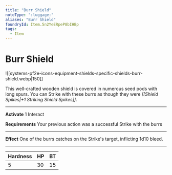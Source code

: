 ```yaml
---
title: "Burr Shield"
noteType: ":luggage:"
aliases: "Burr Shield"
foundryId: Item.5n2YeERpeP8bIHBp
tags:
  - Item
---
```


# Burr Shield
![[systems-pf2e-icons-equipment-shields-specific-shields-burr-shield.webp|150]]

This well-crafted wooden shield is covered in numerous seed pods with long spurs. You can Strike with these burrs as though they were _[[Shield Spikes|+1 Striking Shield Spikes]]_.

* * *

**Activate** 1 Interact

**Requirements** Your previous action was a successful Strike with the burrs

* * *

**Effect** One of the burrs catches on the Strike's target, inflicting 1d10 bleed.

* * *

| Hardness | HP | BT |
| --- | --- | --- |
| 5 | 30 | 15 |
